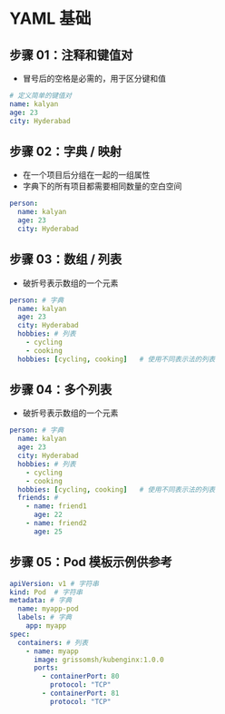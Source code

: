 # YAML 基础

## 步骤 01：注释和键值对
- 冒号后的空格是必需的，用于区分键和值
```yml
# 定义简单的键值对
name: kalyan
age: 23
city: Hyderabad
```

## 步骤 02：字典 / 映射
- 在一个项目后分组在一起的一组属性
- 字典下的所有项目都需要相同数量的空白空间
```yml
person:
  name: kalyan
  age: 23
  city: Hyderabad
```

## 步骤 03：数组 / 列表
- 破折号表示数组的一个元素
```yml
person: # 字典
  name: kalyan
  age: 23
  city: Hyderabad
  hobbies: # 列表  
    - cycling
    - cooking
  hobbies: [cycling, cooking]   # 使用不同表示法的列表  
```  

## 步骤 04：多个列表
- 破折号表示数组的一个元素
```yml
person: # 字典
  name: kalyan
  age: 23
  city: Hyderabad
  hobbies: # 列表  
    - cycling
    - cooking
  hobbies: [cycling, cooking]   # 使用不同表示法的列表  
  friends: # 
    - name: friend1
      age: 22
    - name: friend2
      age: 25            
```


## 步骤 05：Pod 模板示例供参考
```yml
apiVersion: v1 # 字符串
kind: Pod  # 字符串
metadata: # 字典
  name: myapp-pod
  labels: # 字典 
    app: myapp         
spec:
  containers: # 列表
    - name: myapp
      image: grissomsh/kubenginx:1.0.0
      ports:
        - containerPort: 80
          protocol: "TCP"
        - containerPort: 81
          protocol: "TCP"
```




